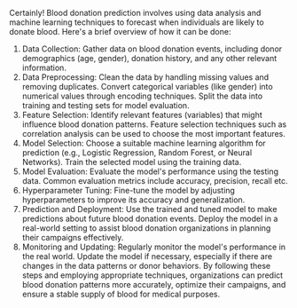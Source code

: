 Certainly! Blood donation prediction involves using data analysis and machine learning techniques to forecast when individuals are likely to donate blood. Here's a brief overview of how it can be done:

1. Data Collection:
Gather data on blood donation events, including donor demographics (age, gender), donation history, and any other relevant information.
2. Data Preprocessing:
Clean the data by handling missing values and removing duplicates.
Convert categorical variables (like gender) into numerical values through encoding techniques.
Split the data into training and testing sets for model evaluation.
3. Feature Selection:
Identify relevant features (variables) that might influence blood donation patterns.
Feature selection techniques such as correlation analysis can be used to choose the most important features.
4. Model Selection:
Choose a suitable machine learning algorithm for prediction (e.g., Logistic Regression, Random Forest, or Neural Networks).
Train the selected model using the training data.
5. Model Evaluation:
Evaluate the model's performance using the testing data.
Common evaluation metrics include accuracy, precision, recall etc.
6. Hyperparameter Tuning:
Fine-tune the model by adjusting hyperparameters to improve its accuracy and generalization.
7. Prediction and Deployment:
Use the trained and tuned model to make predictions about future blood donation events.
Deploy the model in a real-world setting to assist blood donation organizations in planning their campaigns effectively.
8. Monitoring and Updating:
Regularly monitor the model's performance in the real world.
Update the model if necessary, especially if there are changes in the data patterns or donor behaviors.
By following these steps and employing appropriate techniques, organizations can predict blood donation patterns more accurately, optimize their campaigns, and ensure a stable supply of blood for medical purposes.
